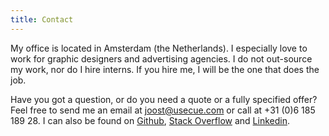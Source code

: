 ```yaml
---
title: Contact
---
```


My office is located in Amsterdam (the Netherlands). I especially love to work for graphic designers and advertising agencies. I do not out-source my work, nor do I hire interns. If you hire me, I will be the one that does the job.

Have you got a question, or do you need a quote or a fully specified offer? Feel free to send me an email at [joost@usecue.com](mailto:joost@usecue.com) or call at +31 (0)6 185 189 28. I can also be found on [Github](https://github.com/jhvanderschee), [Stack Overflow](http://stackoverflow.com/users/2397550/joosts) and [Linkedin](https://www.linkedin.com/in/joost-van-der-schee-4b26682/).